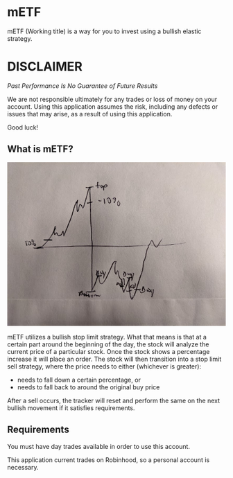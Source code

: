 # mETF

mETF (Working title) is a way for you to invest using a bullish elastic strategy.

# DISCLAIMER

*Past Performance Is No Guarantee of Future Results*

We are not responsible ultimately for any trades or loss of money on your account. Using this application assumes the risk, including any defects or issues that may arise, as a result of using this application.

Good luck!

## What is mETF?

![Example](./img/chart.jpg)

mETF utilizes a bullish stop limit strategy. What that means is that at a certain part around the beginning of the day, the stock will analyze the current price of a particular stock. Once the stock shows a percentage increase it will place an order. The stock will then transition into a stop limit sell strategy, where the price needs to either (whichever is greater):

* needs to fall down a certain percentage, or
* needs to fall back to around the original buy price

After a sell occurs, the tracker will reset and perform the same on the next bullish movement if it satisfies requirements.

## Requirements

You must have day trades available in order to use this account.

This application current trades on Robinhood, so a personal account is necessary.